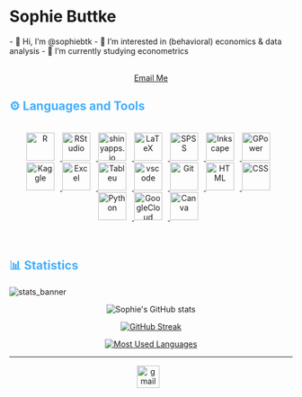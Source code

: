 <!-- Begin First Section: About Me-->
<h1> Sophie Buttke</h1>
<!-- Add a Gif-->

<p align: "center">
 - 👋 Hi, I’m @sophiebtk
- 👀 I’m interested in (behavioral) economics & data analysis
- 🌱 I’m currently studying econometrics
 
<br>
<br>
<div align="center">


[Email Me](mailto:sophie.buttke@gmail.com)
</div>
</p>

<!-- End First Section-->


<!-- Languages and Tools -->

<h2 style="color: #44AEFB">⚙️ Languages and Tools</h2>
<br>   
<!-- Icons Resources -->
<!-- https://devicon.dev/ -->
<!-- https://cdn.jsdelivr.net/npm/simple-icons@v3/icons/ -->
<div align="center">

  <a href="https://www.r-project.org/" target="_blank" rel="noreferrer">
      <img  alt="R" height="50px" style="padding-right:10px;" src="https://www.r-project.org/logo/Rlogo.svg"/>
  </a>
  <a href="https://posit.co/#" target="_blank" rel="noreferrer">
      <img  alt="RStudio" height="50px" style="padding-right:10px;" src="https://cdn.jsdelivr.net/npm/simple-icons@3.13.0/icons/rstudio.svg"/>
  </a>  
  <a href="https://www.shinyapps.io/?_ga=2.244344961.50425995.1661107892-1778775437.1649874474" target="_blank" rel="noreferrer">
      <img  alt="shinyapps.io" height="50px" style="padding-right:10px;" src="https://posit.co/wp-content/uploads/2022/10/Posit-logo-h-full-color-RGB-TM.svg"/>
  </a>
  <a href="https://www.latex-project.org/" target="_blank" rel="noreferrer">
      <img  alt="LaTeX" height="50px" style="padding-right:10px;" src="https://cdn.jsdelivr.net/gh/devicons/devicon/icons/latex/latex-original.svg"/>
  </a>
  <a href="https://www.ibm.com/spss" target="_blank" rel="noreferrer">
      <img  alt="SPSS" height="50px" style="padding-right:10px;" src="https://logodix.com/logo/1598584.png"/>
  </a>
  <a href="https://inkscape.org/" target="_blank" rel="noreferrer">
      <img  alt="Inkscape" height="50px" style="padding-right:10px;" src="https://inkscape.org/gallery/item/10251/inkscape.svg"/>
  </a>
  <a href="https://www.psychologie.hhu.de/arbeitsgruppen/allgemeine-psychologie-und-arbeitspsychologie/gpower" target="_blank" rel="noreferrer">
      <img  alt="GPower" height="50px" style="padding-right:10px;" src="https://www.psychologie.hhu.de/fileadmin/_processed_/f/d/csm_GPowerIcon_b6bfb17f0c.png"/>
  </a>
  <a href="https://www.kaggle.com/sophiebuttke" target="_blank" rel="noreferrer">
      <img  alt="Kaggle" height="50px" style="padding-right:10px;" src="https://storage.googleapis.com/kaggle-competitions/kaggle/3136/media/kaggle-transparent.svg"/>
  </a>
  <a href="https://www.microsoft.com/en-us/microsoft-365/excel" target="_blank" rel="noreferrer">
      <img  alt="Excel" height="50px" style="padding-right:10px;" src="https://cdn.icon-icons.com/icons2/2397/PNG/512/microsoft_office_excel_logo_icon_145720.png"/>
  </a>
  <a href="https://www.tableau.com/" target="_blank" rel="noreferrer">
      <img  alt="Tableu" height="50px" style="padding-right:10px;" src="https://www.tableau.com/sites/default/files/2022-04/TableauLogo_RGB.png"/>
  </a>
  <a href="https://code.visualstudio.com/" target="_blank" rel="noreferrer">
      <img  alt="vscode" height="50px" style="padding-right:10px;"src="https://cdn.jsdelivr.net/gh/devicons/devicon/icons/vscode/vscode-original.svg"/>
  </a>
  <a href="https://git-scm.com/" target="_blank" rel="noreferrer">
      <img  alt="Git" height="50px" style="padding-right:10px;" src="https://cdn.jsdelivr.net/gh/devicons/devicon/icons/git/git-original.svg"/>
  </a>
  <a href="https://developer.mozilla.org/en-US/docs/Web/HTML" target="_blank" rel="noreferrer">
      <img  alt="HTML" height="50px" style="padding-right:10px;" src="https://cdn.jsdelivr.net/gh/devicons/devicon/icons/html5/html5-original.svg"/>
  </a>
  <a href="https://developer.mozilla.org/en-US/docs/Web/CSS" target="_blank" rel="noreferrer">
      <img  alt="CSS" height="50px" style="padding-right:10px;" src="https://cdn.jsdelivr.net/gh/devicons/devicon/icons/css3/css3-original.svg"/>
  </a> 
  <a href="https://www.python.org/" target="_blank" rel="noreferrer">
      <img  alt="Python" height="50px" style="padding-right:10px;" src="https://cdn.jsdelivr.net/gh/devicons/devicon/icons/python/python-original.svg"/>
  </a>
  <a href="https://cloud.google.com/" target="_blank" rel="noreferrer">
      <img  alt="GoogleCloud" height="50px" style="padding-right:10px;" src="https://cdn.jsdelivr.net/gh/devicons/devicon/icons/googlecloud/googlecloud-original.svg"/> 
  </a>
  <a href="https://www.canva.com/" target="_blank" rel="noreferrer">
      <img  alt="Canva" height="50px" style="padding-right:10px;" src="https://cdn.jsdelivr.net/gh/devicons/devicon/icons/canva/canva-original.svg"/> 
  </a>
</div>
<br>
<br>


<!-- Statistics -->

<h2 style="color: #44AEFB">📊 Statistics</h2>

![stats_banner]()

<!-- Begin Stats Cards -->
<!-- Resources:  -->
<!-- Github & Languages Stats: https://github.com/sophiebtk/github-readme-stats --> 
<!-- Streak Stats: https://github.com/denvercoder1/github-readme-streak-stats -->
<!-- Change the value after ?username= to your GitHub username. -->
<div class="stats" align="center">

![Sophie's GitHub stats](https://github-readme-stats.vercel.app/api?username=sophiebtk&show_icons=true&theme=vue)

[![GitHub Streak](https://streak-stats.demolab.com?user=sophiebtk&theme=radical&mode=weekly)](https://git.io/streak-stats)

[![Most Used Languages](https://github-readme-stats.vercel.app/api/top-langs/?username=sophiebtk&theme=radical)](https://github.com/sophiebtk/github-readme-stats)
</div>
<!--  End Stats Cards -->

---
<!-- Begin Footer -->
<!-- Icons Resources -->
<!-- https://devicon.dev/ -->
<div class="footer" align="center" style="margin:15px;">
    <a href="mailto:sophie.buttke@gmail.com" target="_blank">
        <img style="margin:0 10px 10px 0;" src="https://user-images.githubusercontent.com/78341798/194531383-ddb2b774-5bb9-491c-b601-4a4a7d9792fb.svg" alt="gmail" width="40px"/>
    </a>
</div>
<!-- End Footer -->


<!---
sophiebtk/sophiebtk is a ✨ special ✨ repository because its `README.md` (this file) appears on your GitHub profile.
You can click the Preview link to take a look at your changes.
--->

